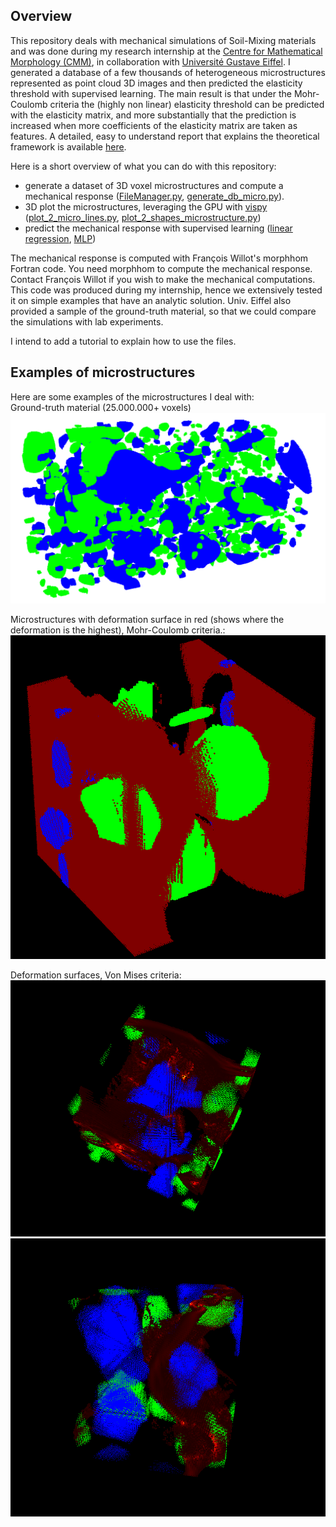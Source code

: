 ## Overview
This repository deals with mechanical simulations of Soil-Mixing materials and was done during my research internship at the [Centre for Mathematical Morphology (CMM)](https://www.cmm.minesparis.psl.eu/en/home/), in collaboration with [Université Gustave Eiffel](https://www.univ-gustave-eiffel.fr/). I generated a database of a few thousands of heterogeneous microstructures represented as point cloud 3D images and then predicted the elasticity threshold with supervised learning. The main result is that under the Mohr-Coulomb criteria the (highly non linear) elasticity threshold can be predicted with the elasticity matrix, and more substantially that the prediction is increased when more coefficients of the elasticity matrix are taken as features. A detailed, easy to understand report that explains the theoretical framework is available [here](report/internship_report.pdf).

Here is a short overview of what you can do with this repository: 
  * generate a dataset of 3D voxel microstructures and compute a mechanical response ([FileManager.py](FileManager.py), [generate_db_micro.py](generate_db_micro.py)).
  * 3D plot the microstructures, leveraging the GPU with [vispy](https://vispy.org/) ([plot_2_micro_lines.py](plot_2_micro_lines.py), [plot_2_shapes_microstructure.py](plot_2_shapes_microstructure.py))
  * predict the mechanical response with supervised learning ([linear regression](linear_regression.ipynb), [MLP](MLP_prototype.ipynb))

The mechanical response is computed with François Willot's morphhom Fortran code. You need morphhom to compute the mechanical response. Contact François Willot if you wish to make the mechanical computations. This code was produced during my internship, hence we extensively tested it on simple examples that have an analytic solution. Univ. Eiffel also provided a sample of the ground-truth material, so that we could compare the simulations with lab experiments.

I intend to add a tutorial to explain how to use the files.


## Examples of microstructures
Here are some examples of the microstructures I deal with:
<br>Ground-truth material (25.000.000+ voxels)
![](images/ground_truth.png)

Microstructures with deformation surface in red (shows where the deformation is the highest), Mohr-Coulomb criteria.:
![](images/most_resistant1.png)

Deformation surfaces, Von Mises criteria:
![](images/micro_example1.png)![](images/micro_example2.png)
